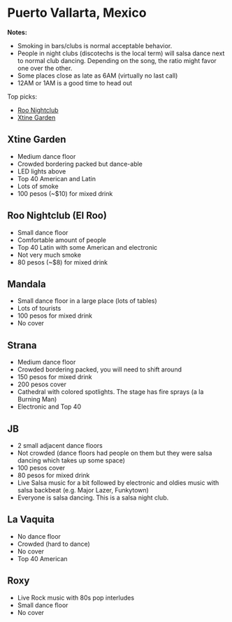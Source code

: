 # Puerto Vallarta, Mexico
**Notes:**

- Smoking in bars/clubs is normal acceptable behavior.
- People in night clubs (discotechs is the local term) will salsa dance next to normal club dancing. Depending on the song, the ratio might favor one over the other.
- Some places close as late as 6AM (virtually no last call)
- 12AM or 1AM is a good time to head out

Top picks:

- [Roo Nightclub](#roo-nightclub-el-roo)
- [Xtine Garden](#xtine-garden)

## Xtine Garden
- Medium dance floor
- Crowded bordering packed but dance-able
- LED lights above
- Top 40 American and Latin
- Lots of smoke
- 100 pesos (~$10) for mixed drink

## Roo Nightclub (El Roo)
- Small dance floor
- Comfortable amount of people
- Top 40 Latin with some American and electronic
- Not very much smoke
- 80 pesos (~$8) for mixed drink

## Mandala
- Small dance floor in a large place (lots of tables)
- Lots of tourists
- 100 pesos for mixed drink
- No cover

## Strana
- Medium dance floor
- Crowded bordering packed, you will need to shift around
- 150 pesos for mixed drink
- 200 pesos cover
- Cathedral with colored spotlights. The stage has fire sprays (a la Burning Man)
- Electronic and Top 40

## JB
- 2 small adjacent dance floors
- Not crowded (dance floors had people on them but they were salsa dancing which takes up some space)
- 100 pesos cover
- 80 pesos for mixed drink
- Live Salsa music for a bit followed by electronic and oldies music with salsa backbeat (e.g. Major Lazer, Funkytown)
- Everyone is salsa dancing. This is a salsa night club.

## La Vaquita
- No dance floor
- Crowded (hard to dance)
- No cover
- Top 40 American

## Roxy
- Live Rock music with 80s pop interludes
- Small dance floor
- No cover
